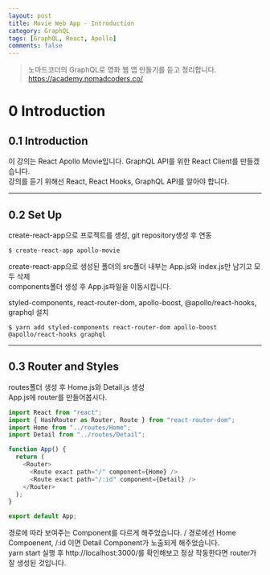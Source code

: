 ```yaml
---
layout: post
title: Movie Web App - Introduction
category: GraphQL
tags: [GraphQL, React, Apollo]
comments: false
---
```


> 노마드코더의 GraphQL로 영화 웹 앱 만들기를 듣고 정리합니다. <https://academy.nomadcoders.co/>

# 0 Introduction

## 0.1 Introduction

이 강의는 React Apollo Movie입니다. GraphQL API를 위한 React Client를 만들겠습니다.  
강의를 듣기 위해선 React, React Hooks, GraphQL API를 알아야 합니다.

---

## 0.2 Set Up

create-react-app으로 프로젝트를 생성, git repository생성 후 연동

```
$ create-react-app apollo-movie
```

create-react-app으로 생성된 폴더의 src폴더 내부는 App.js와 index.js만 남기고 모두 삭제  
components폴더 생성 후 App.js파일을 이동시킵니다.  

styled-components, react-router-dom, apollo-boost, @apollo/react-hooks, graphql 설치

```
$ yarn add styled-components react-router-dom apollo-boost @apollo/react-hooks graphql
```

---

## 0.3 Router and Styles

routes폴더 생성 후 Home.js와 Detail.js 생성  
App.js에 router를 만들어봅시다.

```javascript
import React from "react";
import { HashRouter as Router, Route } from "react-router-dom";
import Home from "../routes/Home";
import Detail from "../routes/Detail";

function App() {
  return (
    <Router>
      <Route exact path="/" component={Home} />
      <Route exact path="/:id" component={Detail} />
    </Router>
  );
}

export default App;
```

경로에 따라 보여주는 Component를 다르게 해주었습니다. / 경로에선 Home Compoenent, /:id 이면 Detail Component가 노출되게 해주었습니다.  
yarn start 실행 후 http://localhost:3000/를 확인해보고 정상 작동한다면 router가 잘 생성된 것입니다.
